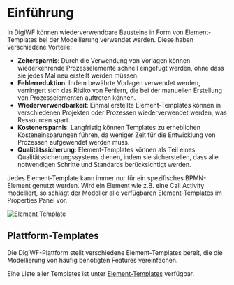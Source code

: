 # Einführung

In DigiWF können wiederverwendbare Bausteine in Form von Element-Templates bei der Modellierung verwendet werden. Diese
haben verschiedene Vorteile:

- **Zeitersparnis**: Durch die Verwendung von Vorlagen können wiederkehrende Prozesselemente schnell eingefügt werden,
  ohne dass sie jedes Mal neu erstellt werden müssen.
- **Fehlerreduktion**: Indem bewährte Vorlagen verwendet werden, verringert sich das Risiko von Fehlern, die bei der
  manuellen Erstellung von Prozesselementen auftreten können.
- **Wiederverwendbarkeit**: Einmal erstellte Element-Templates können in verschiedenen Projekten oder Prozessen
  wiederverwendet werden, was Ressourcen spart.
- **Kostenersparnis**: Langfristig können Templates zu erheblichen Kosteneinsparungen führen, da weniger Zeit für die
  Entwicklung von Prozessen aufgewendet werden muss.
- **Qualitätssicherung**: Element-Templates können als Teil eines Qualitätssicherungssystems dienen, indem sie
  sicherstellen, dass alle notwendigen Schritte und Standards berücksichtigt werden.

Jedes Element-Template kann immer nur für ein spezifisches BPMN-Element genutzt werden. Wird ein Element wie z.B. eine
Call Activity modelliert, so schlägt der Modeller alle verfügbaren Element-Templates im Properties Panel vor.

![Element Template](~@source/modeling/bausteine/element-template.png)

## Plattform-Templates

Die DigiWF-Plattform stellt verschiedene Element-Templates bereit, die die Modellierung von häufig benötigten Features
vereinfachen.

Eine Liste aller Templates ist unter [Element-Templates](http://localhost:8099/modeling/templates/element-templates/)
verfügbar.

